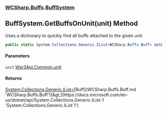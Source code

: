 ### [WCSharp.Buffs](WCSharp.Buffs.md 'WCSharp.Buffs').[BuffSystem](WCSharp.Buffs.BuffSystem.md 'WCSharp.Buffs.BuffSystem')

## BuffSystem.GetBuffsOnUnit(unit) Method

Uses a dictionary to quickly find all buffs attached to the given unit.

```csharp
public static System.Collections.Generic.IList<WCSharp.Buffs.Buff> GetBuffsOnUnit(War3Api.Common.unit unit);
```
#### Parameters

<a name='WCSharp.Buffs.BuffSystem.GetBuffsOnUnit(War3Api.Common.unit).unit'></a>

`unit` [War3Api.Common.unit](https://docs.microsoft.com/en-us/dotnet/api/War3Api.Common.unit 'War3Api.Common.unit')

#### Returns
[System.Collections.Generic.IList&lt;](https://docs.microsoft.com/en-us/dotnet/api/System.Collections.Generic.IList-1 'System.Collections.Generic.IList`1')[Buff](WCSharp.Buffs.Buff.md 'WCSharp.Buffs.Buff')[&gt;](https://docs.microsoft.com/en-us/dotnet/api/System.Collections.Generic.IList-1 'System.Collections.Generic.IList`1')